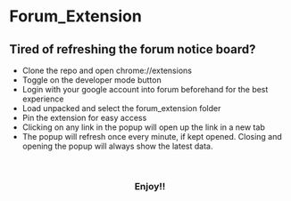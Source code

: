 # Forum_Extension
## Tired of refreshing the forum notice board?
* Clone the repo and open chrome://extensions
* Toggle on the developer mode button
* Login with your google account into forum beforehand for the best experience
* Load unpacked and select the forum_extension folder
* Pin the extension for easy access
* Clicking on any link in the popup will open up the link in a new tab
* The popup will refresh once every minute, if kept opened. Closing and opening the popup will always show the latest data.

<br>

### <p align="center">Enjoy!!</p>
